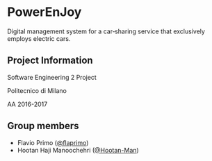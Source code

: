# PowerEnJoy
Digital management system for a car‐sharing service that exclusively employs electric cars.

## Project Information
Software Engineering 2 Project

Politecnico di Milano

AA 2016-2017

## Group members
* Flavio Primo ([@flaprimo](https://github.com/flaprimo/))
* Hootan Haji Manoochehri ([@Hootan-Man](https://github.com/Hootan-Man/))

